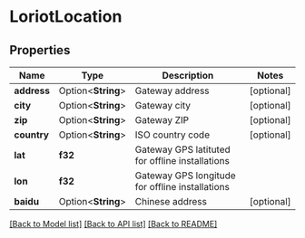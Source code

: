 # LoriotLocation

## Properties

Name | Type | Description | Notes
------------ | ------------- | ------------- | -------------
**address** | Option<**String**> | Gateway address | [optional]
**city** | Option<**String**> | Gateway city | [optional]
**zip** | Option<**String**> | Gateway ZIP | [optional]
**country** | Option<**String**> | ISO country code | [optional]
**lat** | **f32** | Gateway GPS latituted for offline installations | 
**lon** | **f32** | Gateway GPS longitude for offline installations | 
**baidu** | Option<**String**> | Chinese address | [optional]

[[Back to Model list]](../README.md#documentation-for-models) [[Back to API list]](../README.md#documentation-for-api-endpoints) [[Back to README]](../README.md)


